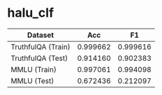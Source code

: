 # halu_clf

| Dataset            | Acc      | F1       |
| ------------------ | -------- | -------- |
| TruthfulQA (Train) | 0.999662 | 0.999616 |
| TruthfulQA (Test)  | 0.914160 | 0.902383 |
| MMLU (Train)       | 0.997061 | 0.994098 |
| MMLU (Test)        | 0.672436 | 0.212097 |

